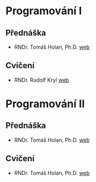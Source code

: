 ﻿# Programování I  
## Přednáška  
- RNDr. Tomáš Holan, Ph.D. [web](https://ksvi.mff.cuni.cz/~holan/)  
## Cvičení  
- RNDr. Rudolf Kryl [web](https://ksvi.mff.cuni.cz/~kryl/)  
  
# Programování II  
## Přednáška  
- RNDr. Tomáš Holan, Ph.D. [web](https://ksvi.mff.cuni.cz/~holan/)  
## Cvičení  
- RNDr. Tomáš Holan, Ph.D. [web](https://ksvi.mff.cuni.cz/~holan/)  